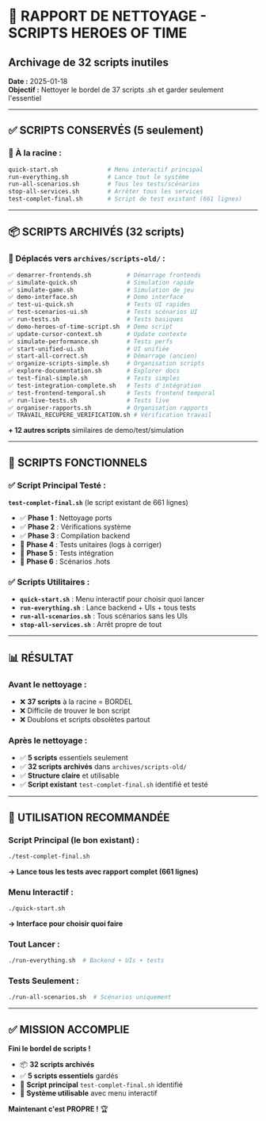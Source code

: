 # 🧹 RAPPORT DE NETTOYAGE - SCRIPTS HEROES OF TIME
## Archivage de 32 scripts inutiles

**Date :** 2025-01-18  
**Objectif :** Nettoyer le bordel de 37 scripts .sh et garder seulement l'essentiel

---

## ✅ **SCRIPTS CONSERVÉS (5 seulement)**

### **📁 À la racine :**
```bash
quick-start.sh              # Menu interactif principal
run-everything.sh           # Lance tout le système  
run-all-scenarios.sh        # Tous les tests/scénarios
stop-all-services.sh        # Arrêter tous les services
test-complet-final.sh       # Script de test existant (661 lignes)
```

---

## 📦 **SCRIPTS ARCHIVÉS (32 scripts)**

### **📂 Déplacés vers `archives/scripts-old/` :**
```bash
✅ demarrer-frontends.sh          # Démarrage frontends
✅ simulate-quick.sh              # Simulation rapide  
✅ simulate-game.sh               # Simulation de jeu
✅ demo-interface.sh              # Demo interface
✅ test-ui-quick.sh               # Tests UI rapides
✅ test-scenarios-ui.sh           # Tests scénarios UI
✅ run-tests.sh                   # Tests basiques
✅ demo-heroes-of-time-script.sh  # Demo script
✅ update-cursor-context.sh       # Update contexte
✅ simulate-performance.sh        # Tests perfs
✅ start-unified-ui.sh            # UI unifiée
✅ start-all-correct.sh           # Démarrage (ancien)
✅ organize-scripts-simple.sh     # Organisation scripts
✅ explore-documentation.sh       # Explorer docs
✅ test-final-simple.sh           # Tests simples
✅ test-integration-complete.sh   # Tests d'intégration
✅ test-frontend-temporal.sh      # Tests frontend temporal
✅ run-live-tests.sh              # Tests live
✅ organiser-rapports.sh          # Organisation rapports
✅ TRAVAIL_RECUPERE_VERIFICATION.sh # Vérification travail
```

**+ 12 autres scripts** similaires de demo/test/simulation

---

## 🎯 **SCRIPTS FONCTIONNELS**

### **✅ Script Principal Testé :**
**`test-complet-final.sh`** (le script existant de 661 lignes)
- ✅ **Phase 1** : Nettoyage ports
- ✅ **Phase 2** : Vérifications système  
- ✅ **Phase 3** : Compilation backend
- 🔧 **Phase 4** : Tests unitaires (logs à corriger)
- 🔧 **Phase 5** : Tests intégration
- 🔧 **Phase 6** : Scénarios .hots

### **✅ Scripts Utilitaires :**
- **`quick-start.sh`** : Menu interactif pour choisir quoi lancer
- **`run-everything.sh`** : Lance backend + UIs + tous tests
- **`run-all-scenarios.sh`** : Tous scénarios sans les UIs  
- **`stop-all-services.sh`** : Arrêt propre de tout

---

## 📊 **RÉSULTAT**

### **Avant le nettoyage :**
- ❌ **37 scripts** à la racine = BORDEL
- ❌ Difficile de trouver le bon script
- ❌ Doublons et scripts obsolètes partout

### **Après le nettoyage :**
- ✅ **5 scripts** essentiels seulement
- ✅ **32 scripts archivés** dans `archives/scripts-old/`
- ✅ **Structure claire** et utilisable
- ✅ **Script existant** `test-complet-final.sh` identifié et testé

---

## 🚀 **UTILISATION RECOMMANDÉE**

### **Script Principal (le bon existant) :**
```bash
./test-complet-final.sh
```
**→ Lance tous les tests avec rapport complet (661 lignes)**

### **Menu Interactif :**
```bash
./quick-start.sh
```
**→ Interface pour choisir quoi faire**

### **Tout Lancer :**
```bash
./run-everything.sh  # Backend + UIs + tests
```

### **Tests Seulement :**
```bash
./run-all-scenarios.sh  # Scénarios uniquement
```

---

## ✅ **MISSION ACCOMPLIE**

**Fini le bordel de scripts !** 

- 📦 **32 scripts archivés**
- ✅ **5 scripts essentiels** gardés  
- 🎯 **Script principal** `test-complet-final.sh` identifié
- 🚀 **Système utilisable** avec menu interactif

**Maintenant c'est PROPRE !** 🏆 